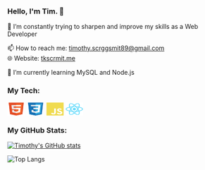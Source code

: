 ### Hello, I'm Tim. 👋

🔭 I’m constantly trying to sharpen and improve my skills as a Web Developer
  
📫 How to reach me: [timothy.scrggsmit89@gmail.com](mailto:timothy.scrggsmit89@gmail.com)  
🌐 Website: [tkscrmit.me](https://timothyfrontend.vercel.app)  

🌱 I’m currently learning MySQL and Node.js
  
  
### My Tech:

<div>
  <img align="center" alt="HTML" height="30" width="40" src="https://raw.githubusercontent.com/devicons/devicon/master/icons/html5/html5-original.svg">
  <img align="center" alt="CSS" height="30" width="40" src="https://raw.githubusercontent.com/devicons/devicon/master/icons/css3/css3-original.svg">
  <img align="center" alt="JS" height="30" width="40" src="https://raw.githubusercontent.com/devicons/devicon/master/icons/javascript/javascript-plain.svg">
  <img align="center" alt="React" height="30" width="40" src="https://raw.githubusercontent.com/devicons/devicon/master/icons/react/react-original.svg">
</div>  
  
  
### My GitHub Stats:  

[![Timothy's GitHub stats](https://github-readme-stats.vercel.app/api?username=timkmitchell)](https://github.com/anuraghazra/github-readme-stats)

![Top Langs](https://github-readme-stats.vercel.app/api/top-langs/?username=timkmitchell&layout=compact)

